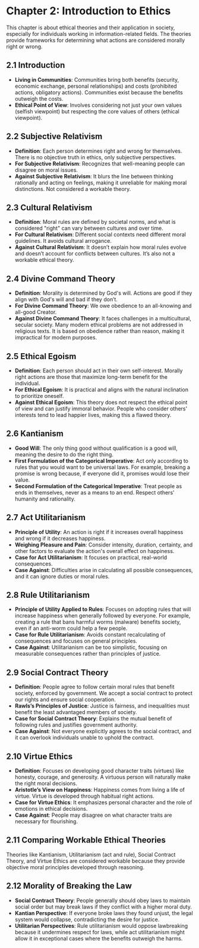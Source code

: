 # Chapter 2: Introduction to Ethics

This chapter is about ethical theories and their application in society, especially for individuals working in information-related fields. The theories provide frameworks for determining what actions are considered morally right or wrong.

## 2.1 Introduction
- **Living in Communities**: Communities bring both benefits (security, economic exchange, personal relationships) and costs (prohibited actions, obligatory actions). Communities exist because the benefits outweigh the costs.
- **Ethical Point of View**: Involves considering not just your own values (selfish viewpoint) but respecting the core values of others (ethical viewpoint).

## 2.2 Subjective Relativism
- **Definition**: Each person determines right and wrong for themselves. There is no objective truth in ethics, only subjective perspectives.
- **For Subjective Relativism**: Recognizes that well-meaning people can disagree on moral issues.
- **Against Subjective Relativism**: It blurs the line between thinking rationally and acting on feelings, making it unreliable for making moral distinctions. Not considered a workable theory.

## 2.3 Cultural Relativism
- **Definition**: Moral rules are defined by societal norms, and what is considered "right" can vary between cultures and over time.
- **For Cultural Relativism**: Different social contexts need different moral guidelines. It avoids cultural arrogance.
- **Against Cultural Relativism**: It doesn’t explain how moral rules evolve and doesn’t account for conflicts between cultures. It’s also not a workable ethical theory.

## 2.4 Divine Command Theory
- **Definition**: Morality is determined by God's will. Actions are good if they align with God's will and bad if they don’t.
- **For Divine Command Theory**: We owe obedience to an all-knowing and all-good Creator.
- **Against Divine Command Theory**: It faces challenges in a multicultural, secular society. Many modern ethical problems are not addressed in religious texts. It is based on obedience rather than reason, making it impractical for modern purposes.

## 2.5 Ethical Egoism
- **Definition**: Each person should act in their own self-interest. Morally right actions are those that maximize long-term benefit for the individual.
- **For Ethical Egoism**: It is practical and aligns with the natural inclination to prioritize oneself.
- **Against Ethical Egoism**: This theory does not respect the ethical point of view and can justify immoral behavior. People who consider others' interests tend to lead happier lives, making this a flawed theory.

## 2.6 Kantianism
- **Good Will**: The only thing good without qualification is a good will, meaning the desire to do the right thing.
- **First Formulation of the Categorical Imperative**: Act only according to rules that you would want to be universal laws. For example, breaking a promise is wrong because, if everyone did it, promises would lose their value.
- **Second Formulation of the Categorical Imperative**: Treat people as ends in themselves, never as a means to an end. Respect others' humanity and rationality.

## 2.7 Act Utilitarianism
- **Principle of Utility**: An action is right if it increases overall happiness and wrong if it decreases happiness.
- **Weighing Pleasure and Pain**: Consider intensity, duration, certainty, and other factors to evaluate the action's overall effect on happiness.
- **Case for Act Utilitarianism**: It focuses on practical, real-world consequences.
- **Case Against**: Difficulties arise in calculating all possible consequences, and it can ignore duties or moral rules.

## 2.8 Rule Utilitarianism
- **Principle of Utility Applied to Rules**: Focuses on adopting rules that will increase happiness when generally followed by everyone. For example, creating a rule that bans harmful worms (malware) benefits society, even if an anti-worm could help a few people.
- **Case for Rule Utilitarianism**: Avoids constant recalculating of consequences and focuses on general principles.
- **Case Against**: Utilitarianism can be too simplistic, focusing on measurable consequences rather than principles of justice.

## 2.9 Social Contract Theory
- **Definition**: People agree to follow certain moral rules that benefit society, enforced by government. We accept a social contract to protect our rights and ensure social cooperation.
- **Rawls’s Principles of Justice**: Justice is fairness, and inequalities must benefit the least advantaged members of society.
- **Case for Social Contract Theory**: Explains the mutual benefit of following rules and justifies government authority.
- **Case Against**: Not everyone explicitly agrees to the social contract, and it can overlook individuals unable to uphold the contract.

## 2.10 Virtue Ethics
- **Definition**: Focuses on developing good character traits (virtues) like honesty, courage, and generosity. A virtuous person will naturally make the right moral decisions.
- **Aristotle’s View on Happiness**: Happiness comes from living a life of virtue. Virtue is developed through habitual right actions.
- **Case for Virtue Ethics**: It emphasizes personal character and the role of emotions in ethical decisions.
- **Case Against**: People may disagree on what character traits are necessary for flourishing.

## 2.11 Comparing Workable Ethical Theories
Theories like Kantianism, Utilitarianism (act and rule), Social Contract Theory, and Virtue Ethics are considered workable because they provide objective moral principles developed through reasoning.

## 2.12 Morality of Breaking the Law
- **Social Contract Theory**: People generally should obey laws to maintain social order but may break laws if they conflict with a higher moral duty.
- **Kantian Perspective**: If everyone broke laws they found unjust, the legal system would collapse, contradicting the desire for justice.
- **Utilitarian Perspectives**: Rule utilitarianism would oppose lawbreaking because it undermines respect for laws, while act utilitarianism might allow it in exceptional cases where the benefits outweigh the harms.
